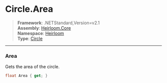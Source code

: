 # Circle.Area

> **Framework**: .NETStandard,Version=v2.1  
> **Assembly**: [Heirloom.Core][0]  
> **Namespace**: [Heirloom][0]  
> **Type**: [Circle][1]  

--------------------------------------------------------------------------------

### Area

Gets the area of the circle.

```cs
float Area { get; }
```

[0]: ..\Heirloom.Core.md
[1]: Heirloom.Circle.md
